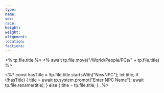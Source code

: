 ```yaml
---
type: 
name:
sex: 
race: 
height: 
weight: 
alignment: 
location: 
factions:
---
```


<% tp.file.title %>
<% await tp.file.move("/World/People/PCs/" + tp.file.title) %>


<%*
const hasTitle = !tp.file.title.startsWith("NewNPC");
let title;
if (!hasTitle) {
    title = await tp.system.prompt("Enter NPC Name");
    await tp.file.rename(title);
} else {
    title = tp.file.title;
}
_%>

